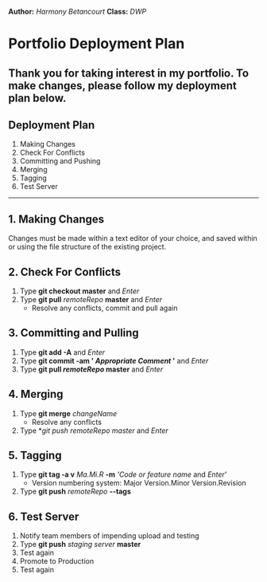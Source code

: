 **Author:** *Harmony Betancourt*
**Class:** *DWP*
# Portfolio Deployment Plan #
Thank you for taking interest in my portfolio. To make changes, please follow my deployment plan below.
---
## Deployment Plan
1. Making Changes
2. Check For Conflicts
3. Committing and Pushing
4. Merging 
5. Tagging
5. Test Server


---
## 1.  Making Changes ##
Changes must be made within a text editor of your choice, and saved within or using the file structure of the existing project.

## 2.  Check For Conflicts ##
  1.  Type **git checkout master** and *Enter* 
  2.  Type **git pull** *remoteRepo* **master** and *Enter*
      - Resolve any conflicts, commit and pull again
  
## 3. Committing and Pulling ##
  1.  Type **git add -A** and *Enter*
  2.  Type **git commit -am ' _Appropriate Comment_ '** and *Enter*
  3.  Type **git pull _remoteRepo_ master** and *Enter*
  
## 4. Merging ##
  1.  Type **git merge** *changeName*
      - Resolve any conflicts  
  2.  Type **git push _remoteRepo_ master* and *Enter*	
  
## 5. Tagging
  1.  Type **git tag -a v** *Ma.Mi.R* **-m** *'Code or feature name* and *Enter*'
	  - Version numbering system: Major Version.Minor Version.Revision
  2.  Type **git push** *remoteRepo* **--tags**
  
## 6.  Test Server  ##
  1.  Notify team members of impending upload and testing
  2.  Type **git push** *staging server* **master**
  3.  Test again
  4.  Promote to Production
  5.  Test again
 
  
 

